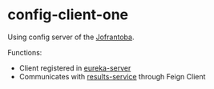 # config-client-one
Using config server of the [Jofrantoba](https://github.com/Develtrex/springboot-serverconfig).

Functions:
- Client registered in [eureka-server](https://github.com/alexnoleaz/eureka-server)
- Communicates with [results-service](https://github.com/alexnoleaz/results-service) through Feign Client